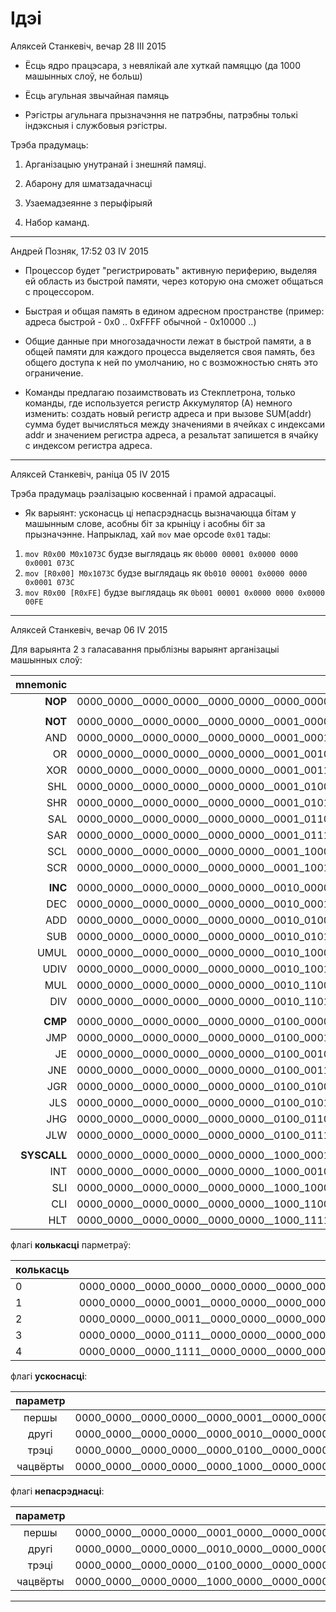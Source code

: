 # Ідэі

Аляксей Станкевіч, вечар 28 III 2015

* Ёсць ядро працэсара, з невялікай але хуткай памяццю (да 1000 машынных слоў, не больш)

* Ёсць агульная звычайная памяць

* Рэгістры агульнага прызначэння не патрэбны, патрэбны толькі індэксныя і службовыя рэгістры.

Трэба прадумаць:

1. Арганізацыю унутранай і знешняй памяці.

2. Абарону для шматзадачнасці

3. Узаемадзеянне з перыфірыяй

4. Набор каманд.

_________________

Андрей Позняк, 17:52 03 IV 2015

* Процессор будет "регистрировать" активную периферию, выделяя ей область из быстрой памяти, через которую она сможет общаться с   процессором.

* Быстрая и общая память в едином адресном пространстве (пример: адреса быстрой - 0x0 .. 0xFFFF обычной - 0x10000 ..)

* Общие данные при многозадачности лежат в быстрой памяти, а в общей памяти для каждого процесса выделяется своя память, без общего доступа к ней по умолчанию, но с возможностью снять это ограничение.

* Команды предлагаю позаимствовать из Стекплетрона, только команды, где используется регистр Аккумулятор (А) немного изменить: создать новый регистр адреса и при вызове SUM(addr) сумма будет вычисляться между значениями в ячейках с индексами addr и значением регистра адреса, а резальтат запишется в ячайку с индексом регистра адреса.
_______________

Аляксей Станкевіч, раніца 05 IV 2015 

Трэба прадумаць рэалізацыю косвеннай і прамой адрасацыі.

* Як варыянт: усконасць ці непасрэднасць вызначаюцца бітам у машынным слове, асобны біт за крыніцу і асобны біт за прызначэнне. Напрыклад, хай `mov` мае opcode `0x01` тады:

1. `mov R0x00 M0x1073C` будзе выглядаць як `0b000 00001 0x0000 0000 0x0001 073C`
2. `mov [R0x00] M0x1073C` будзе выглядаць як `0b010 00001 0x0000 0000 0x0001 073C`
3. `mov R0x00 [R0xFE]` будзе выглядаць як `0b001 00001 0x0000 0000 0x0000 00FE`

_______________


Аляксей Станкевіч, вечар 06 IV 2015

Для варыянта 2 з галасавання прыблізны варыянт арганізацыі машынных слоў:

|mnemonic    |                                          |
|-----------:|:-----------------------------------------|
|__NOP__     |0000_0000__0000_0000__0000_0000__0000_0000|
|            |                                          |
|__NOT__     |0000_0000__0000_0000__0000_0000__0001_0000|
|AND         |0000_0000__0000_0000__0000_0000__0001_0001|
|OR          |0000_0000__0000_0000__0000_0000__0001_0010|
|XOR         |0000_0000__0000_0000__0000_0000__0001_0011|
|SHL         |0000_0000__0000_0000__0000_0000__0001_0100|
|SHR         |0000_0000__0000_0000__0000_0000__0001_0101|
|SAL         |0000_0000__0000_0000__0000_0000__0001_0110|
|SAR         |0000_0000__0000_0000__0000_0000__0001_0111|
|SCL         |0000_0000__0000_0000__0000_0000__0001_1000|
|SCR         |0000_0000__0000_0000__0000_0000__0001_1001|
|            |                                          |
|__INC__     |0000_0000__0000_0000__0000_0000__0010_0000|
|DEC         |0000_0000__0000_0000__0000_0000__0010_0001|
|ADD         |0000_0000__0000_0000__0000_0000__0010_0100|
|SUB         |0000_0000__0000_0000__0000_0000__0010_0101|
|UMUL        |0000_0000__0000_0000__0000_0000__0010_1000|
|UDIV        |0000_0000__0000_0000__0000_0000__0010_1001|
|MUL         |0000_0000__0000_0000__0000_0000__0010_1100|
|DIV         |0000_0000__0000_0000__0000_0000__0010_1101|
|            |                                          |
|__CMP__     |0000_0000__0000_0000__0000_0000__0100_0000|
|JMP         |0000_0000__0000_0000__0000_0000__0100_0001|
|JE          |0000_0000__0000_0000__0000_0000__0100_0010|
|JNE         |0000_0000__0000_0000__0000_0000__0100_0011|
|JGR         |0000_0000__0000_0000__0000_0000__0100_0100|
|JLS         |0000_0000__0000_0000__0000_0000__0100_0101|
|JHG         |0000_0000__0000_0000__0000_0000__0100_0110|
|JLW         |0000_0000__0000_0000__0000_0000__0100_0111|
|            |                                          |
|__SYSCALL__ |0000_0000__0000_0000__0000_0000__1000_0001|
|INT         |0000_0000__0000_0000__0000_0000__1000_0010|
|SLI         |0000_0000__0000_0000__0000_0000__1000_1000|
|CLI         |0000_0000__0000_0000__0000_0000__1000_1100|
|HLT         |0000_0000__0000_0000__0000_0000__1000_1111|

флагі __колькасці__ парметраў:

|колькасць|                                          |
|:--------|:-----------------------------------------|
|0        |0000_0000__0000_0000__0000_0000__0000_0000|
|1        |0000_0000__0000_0001__0000_0000__0000_0000|
|2        |0000_0000__0000_0011__0000_0000__0000_0000|
|3        |0000_0000__0000_0111__0000_0000__0000_0000|
|4        |0000_0000__0000_1111__0000_0000__0000_0000|

флагі __ускоснасці__:

|параметр|                                          |
|:------:|:-----------------------------------------|
|першы   |0000_0000__0000_0000__0000_0001__0000_0000|
|другі   |0000_0000__0000_0000__0000_0010__0000_0000|
|трэці   |0000_0000__0000_0000__0000_0100__0000_0000|
|чацвёрты|0000_0000__0000_0000__0000_1000__0000_0000|

флагі __непасрэднасці__:

|параметр|                                          |
|:------:|:-----------------------------------------|
|першы   |0000_0000__0000_0000__0001_0000__0000_0000|
|другі   |0000_0000__0000_0000__0010_0000__0000_0000|
|трэці   |0000_0000__0000_0000__0100_0000__0000_0000|
|чацвёрты|0000_0000__0000_0000__1000_0000__0000_0000|

_______________
